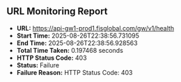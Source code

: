 ## URL Monitoring Report

- **URL:** https://api-gw1-prod1.fisglobal.com/gw/v1/health
- **Start Time:** 2025-08-26T22:38:56.731095
- **End Time:** 2025-08-26T22:38:56.928563
- **Total Time Taken:** 0.197468 seconds
- **HTTP Status Code:** 403
- **Status:** Failure
- **Failure Reason:** HTTP Status Code: 403
